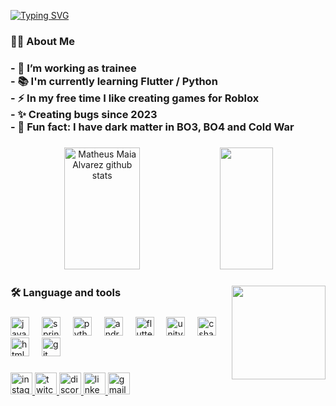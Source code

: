 [![Typing SVG](https://readme-typing-svg.herokuapp.com/?color=1E90FF&size=35&center=true&vCenter=true&width=1000&lines=Hello!👋;My+name+is+Gabriel;I'm+from+Curitiba,+PR,+Brazil;I+study+Systems+Analysis+and+development;Be+Welcome!🗿)](https://git.io/typing-svg)


<h3 align="left">👩‍💻  About Me</h3>

###

<h3 align="left">- 🔭 I’m working as trainee<br>- 📚 I'm currently learning Flutter / Python<br>- ⚡ In my free time I like creating games for Roblox<br>- ✨ Creating bugs since 2023<br>- 🎲 Fun fact: I have dark matter in BO3, BO4 and Cold War</p>

###

<div align="center">  
  <img width="49%" height="195px" src="https://github-readme-stats.vercel.app/api?username=GabrielMoreira23&show_icons=true&count_private=true&hide_border=true&title_color=1E90FF&icon_color=1E90FF&text_color=c9d1d9&bg_color=0d1117" alt="Matheus Maia Alvarez github stats" /> 
  <img width="41%" height="195px" src="https://github-readme-stats.vercel.app/api/top-langs/?username=KayoRBC&layout=compact&hide_border=true&title_color=1E90FF&text_color=c9d1d9&bg_color=0d1117" />
</div>

###

<img align="right" height="150" src="https://media0.giphy.com/media/v1.Y2lkPTc5MGI3NjExYXp6cjNybW44cXVqNDJsbHZyaTA5NnQ3NGl5MGN2OHdlOTZtNTlvYSZlcD12MV9pbnRlcm5hbF9naWZfYnlfaWQmY3Q9Zw/xThuWu82QD3pj4wvEQ/giphy.webp"  />

###

<h3 align="left">🛠 Language and tools</h3>

###

<div align="left">
  <img src="https://skillicons.dev/icons?i=java" height="30" alt="java logo"  />
  <img width="12" />
  <img src="https://skillicons.dev/icons?i=spring" height="30" alt="spring logo"  />
  <img width="12" />
  <img src="https://skillicons.dev/icons?i=py" height="30" alt="python logo"  />
  <img width="12" />
  <img src="https://skillicons.dev/icons?i=androidstudio" height="30" alt="androidstudio logo"  />
  <img width="12" />
  <img src="https://skillicons.dev/icons?i=flutter" height="30" alt="flutter logo"  />
  <img width="12" />
  <img src="https://skillicons.dev/icons?i=unity" height="30" alt="unity logo"  />
  <img width="12" />
  <img src="https://skillicons.dev/icons?i=cs" height="30" alt="csharp logo"  />
  <img width="12" />
  <img src="https://skillicons.dev/icons?i=html" height="30" alt="html5 logo"  />
  <img width="12" />
  <img src="https://skillicons.dev/icons?i=git" height="30" alt="git logo"  />
</div>

###

<div align="left">
  <a href="https://www.instagram.com/gabrielcesarr/?next=%2F" target="_blank">
    <img src="https://img.shields.io/static/v1?message=Instagram&logo=instagram&label=&color=E4405F&logoColor=white&labelColor=&style=for-the-badge" height="35" alt="instagram logo"  />
  </a>
  <a href="https://www.twitch.tv/oo_cesar" target="_blank">
    <img src="https://img.shields.io/static/v1?message=Twitch&logo=twitch&label=&color=9146FF&logoColor=white&labelColor=&style=for-the-badge" height="35" alt="twitch logo"  />
  </a>
  <a href="https://discord.gg/s4F4GzEK" target="_blank">
    <img src="https://img.shields.io/static/v1?message=Discord&logo=discord&label=&color=7289DA&logoColor=white&labelColor=&style=for-the-badge" height="35" alt="discord logo"  />
  </a>
  <a href="https://www.linkedin.com/in/gabriel-moreira-85b162251/" target="_blank">
    <img src="https://img.shields.io/static/v1?message=LinkedIn&logo=linkedin&label=&color=0077B5&logoColor=white&labelColor=&style=for-the-badge" height="35" alt="linkedin logo"  />
  </a>
  <a href="mailto:gabrielcesarr78@gmail.com" target="_blank">
    <img src="https://img.shields.io/static/v1?message=Gmail&logo=gmail&label=&color=D14836&logoColor=white&labelColor=&style=for-the-badge" height="35" alt="gmail logo"  />
  </a>
</div>

###

